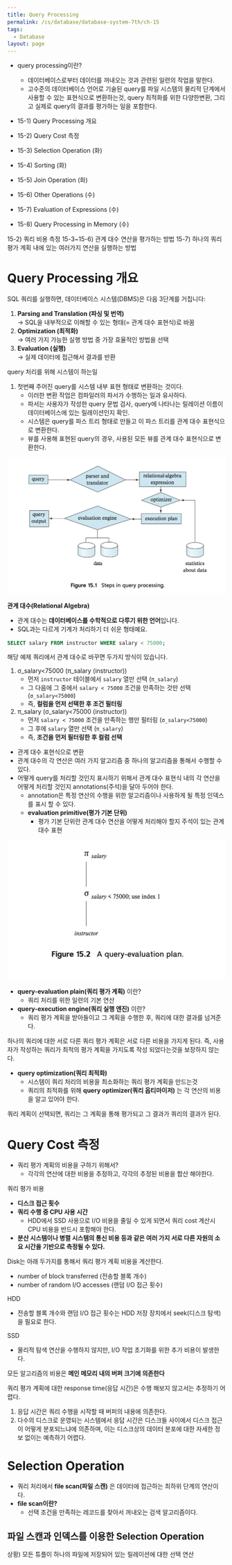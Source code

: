 ```yaml
---
title: Query Processing
permalink: /cs/database/database-system-7th/ch-15
tags:
  - Database
layout: page
---
```


- query processing이란?
	- 데이터베이스로부터 데이터를 꺼내오는 것과 관련된 일련의 작업을 말한다.
	- 고수준의 데이터베이스 언어로 기술된 query를 파일 시스템의 물리적 단계에서 사용할 수 있는 표현식으로 변환하는것, query 최적화를 위한 다양한변환, 그리고 실제로 query의 결과를 평가하는 일을 포함한다.

- 15-1) Query Processing 개요
- 15-2) Query Cost 측정
- 15-3) Selection Operation (화)
- 15-4) Sorting (화)
- 15-5) Join Operation (화)
- 15-6) Other Operations (수)
- 15-7) Evaluation of Expressions (수)
- 15-8) Query Processing in Memory (수)

15-2) 쿼리 비용 측정
15-3~15-6) 관계 대수 연산을 평가하는 방법
15-7) 하나의 쿼리 평가 계획 내에 있는 여러가지 연산을 실행하는 방법

# Query Processing 개요

SQL 쿼리를 실행하면, 데이터베이스 시스템(DBMS)은 다음 3단계를 거칩니다:

1. **Parsing and Translation (파싱 및 번역)**  
    → SQL을 내부적으로 이해할 수 있는 형태(= 관계 대수 표현식)로 바꿈
2. **Optimization (최적화)**  
    → 여러 가지 가능한 실행 방법 중 가장 효율적인 방법을 선택
3. **Evaluation (실행)**  
    → 실제 데이터에 접근해서 결과를 반환

query 처리를 위해 시스템이 하는일

1. 첫번째 주어진 query를 시스템 내부 표현 형태로 변환하는 것이다.
	- 이러한 변환 작업은 컴파일러의 파서가 수행하는 일과 유사하다.
	- 파서는 사용자가 작성한 query 문법 검사, query에 나타나는 릴레이션 이름이 데이터베이스에 있는 릴레이션인지 확인.
	- 시스템은 query를 파스 트리 형태로 만들고 이 파스 트리를 관계 대수 표현식으로 변환한다.
	- 뷰를 사용해 표현된 query의 경우, 사용된 모든 뷰를 관계 대수 표현식으로 변환한다.

![](/assets/database-system-ch15-01.png)

**관계 대수(Relational Algebra)**

- 관계 대수는 **데이터베이스를 수학적으로 다루기 위한 언어**입니다.
- SQL과는 다르게 기계가 처리하기 더 쉬운 형태예요.

```sql
SELECT salary FROM instructor WHERE salary < 75000;
```

해당 예제 쿼리에서 관계 대수로 바꾸면 두가지 방식이 있습니다.

1. σ_salary<75000 (π_salary (instructor))
	- 먼저 `instructor` 테이블에서 `salary` 열만 선택 (`π_salary`)
	- 그 다음에 그 중에서 `salary < 75000` 조건을 만족하는 것만 선택 (`σ_salary<75000`)
	- 즉, **컬럼을 먼저 선택한 후 조건 필터링**
2. π_salary (σ_salary<75000 (instructor))
	- 먼저 `salary < 75000` 조건을 만족하는 행만 필터링 (`σ_salary<75000`)
	- 그 후에 `salary` 열만 선택 (`π_salary`)
	- 즉, **조건을 먼저 필터링한 후 컬럼 선택**

- 관계 대수 표현식으로 변환
- 관계 대수의 각 연산은 여러 가지 알고리즘 중 하나의 알고리즘을 통해서 수행할 수 있다.
- 어떻게 query를 처리할 것인지 표시하기 위해서 관계 대수 표현식 내의 각 연산을 어떻게 처리할 것인지 annotations(주석)을 달아 두어야 한다.
	- annotation은 특정 연산의 수행을 위한 알고리즘이나 사용하게 될 특정 인덱스를 표시 할 수 있다.
	- **evaluation primitive(평가 기본 단위)** 
		- 평가 기본 단위란 관계 대수 연산을 어떻게 처리해야 할지 주석이 있는 관계 대수 표현

![](/assets/database-system-ch15-02.png)

- **query-evaluation plain(쿼리 평가 계획)** 이란?
	- 쿼리 처리를 위한 일련의 기본 연산
- **query-execution engine(쿼리 실행 엔진)** 이란?
	- 쿼리 평가 계획을 받아들이고 그 계획을 수행한 후, 쿼리에 대한 결과를 넘겨준다.

하나의 쿼리에 대한 서로 다른 쿼리 평가 계획은 서로 다른 비용을 가지게 된다.
즉, 사용자가 작성하는 쿼리가 최적의 평가 계획을 가지도록 작성 되었다는것을 보장하지 않는다.

- **query optimization(쿼리 최적화)** 
	- 시스템이 쿼리 처리의 비용을 최소화하는 쿼리 평가 계획을 만드는것
	- 쿼리의 최적화를 위해 **query optimizer(쿼리 옵티마이저)** 는 각 연산의 비용을 알고 있어야 한다.

쿼리 계획이 선택되면, 쿼리는 그 계획을 통해 평가되고 그 결과가 쿼리의 결과가 된다.

# Query Cost 측정

- 쿼리 평가 계획의 비용을 구하기 위해서?
	- 각각의 연산에 대한 비용을 추정하고, 각각의 추정된 비용을 합산 해야한다.

쿼리 평가 비용

- **디스크 접근 횟수**
- **쿼리 수행 중 CPU 사용 시간**
	- HDD에서 SSD 사용으로 I/O 비용을 줄일 수 있게 되면서 쿼리 cost 계산시 CPU 비용을 반드시 포함해야 한다.
- **분산 시스템이나 병렬 시스템의 통신 비용 등과 같은 여러 가지 서로 다른 자원의 소요 시간을 기반으로 측정될 수 있다.**

Disk는 아래 두가지를 통해서 쿼리 평가 계획 비용을 계산한다.

- number of block transferred (전송할 블록 개수)
- number of random I/O accesses (랜덤 I/O 접근 횟수)

HDD

- 전송할 블록 개수와 랜덤 I/O 접근 횟수는 HDD 저장 장치에서 seek(디스크 탐색)을 필요로 한다.

SSD 

- 물리적 탐색 연산을 수행하지 않지만, I/O 작업 초기화를 위한 추가 비용이 발생한다.

모든 알고리즘의 비용은 **메인 메모리 내의 버퍼 크기에 의존한다** 

쿼리 평가 계획에 대한 response time(응답 시간)은 수행 해보지 않고서는 추정하기 어렵다.

1. 응답 시간은 쿼리 수행을 시작할 때 버퍼의 내용에 의존한다.
2. 다수의 디스크로 운영되는 시스템에서 응답 시간은 디스크들 사이에서 디스크 접근이 어떻게 분포되느냐에 의존하며, 이는 디스크상의 데이터 분포에 대한 자세한 정보 없이는 예측하기 어렵다.

# Selection Operation

- 쿼리 처리에서 **file scan(파일 스캔)** 은 데이터에 접근하는 최하위 단계의 연산이다.
- **file scan이란?** 
	- 선택 조건을 만족하는 레코드를 찾아서 꺼내오는 검색 알고리즘이다.

## 파일 스캔과 인덱스를 이용한 Selection Operation

상황) 모든 튜플이 하나의 파일에 저장되어 있는 릴레이션에 대한 선택 연산

